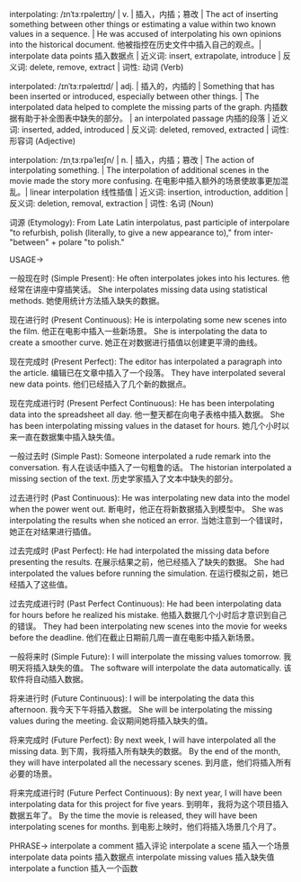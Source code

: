 interpolating: /ɪnˈtɜːrpəleɪtɪŋ/ | v. | 插入，内插；篡改 |  The act of inserting something between other things or estimating a value within two known values in a sequence. | He was accused of interpolating his own opinions into the historical document. 他被指控在历史文件中插入自己的观点。| interpolate data points 插入数据点 | 近义词: insert, extrapolate, introduce | 反义词: delete, remove, extract | 词性: 动词 (Verb)

interpolated: /ɪnˈtɜːrpəleɪtɪd/ | adj. | 插入的，内插的 | Something that has been inserted or introduced, especially between other things. | The interpolated data helped to complete the missing parts of the graph. 内插数据有助于补全图表中缺失的部分。 |  an interpolated passage 内插的段落 | 近义词: inserted, added, introduced | 反义词: deleted, removed, extracted | 词性: 形容词 (Adjective)

interpolation: /ɪnˌtɜːrpəˈleɪʃn/ | n. | 插入，内插；篡改 | The action of interpolating something. | The interpolation of additional scenes in the movie made the story more confusing. 在电影中插入额外的场景使故事更加混乱。| linear interpolation 线性插值 | 近义词: insertion, introduction, addition | 反义词: deletion, removal, extraction | 词性: 名词 (Noun)


词源 (Etymology): From Late Latin interpolatus, past participle of interpolare "to refurbish, polish (literally, to give a new appearance to)," from inter- "between" + polare "to polish."


USAGE->

一般现在时 (Simple Present):
He often interpolates jokes into his lectures.  他经常在讲座中穿插笑话。
She interpolates missing data using statistical methods. 她使用统计方法插入缺失的数据。

现在进行时 (Present Continuous):
He is interpolating some new scenes into the film. 他正在电影中插入一些新场景。
She is interpolating the data to create a smoother curve. 她正在对数据进行插值以创建更平滑的曲线。

现在完成时 (Present Perfect):
The editor has interpolated a paragraph into the article. 编辑已在文章中插入了一个段落。
They have interpolated several new data points. 他们已经插入了几个新的数据点。

现在完成进行时 (Present Perfect Continuous):
He has been interpolating data into the spreadsheet all day. 他一整天都在向电子表格中插入数据。
She has been interpolating missing values in the dataset for hours. 她几个小时以来一直在数据集中插入缺失值。

一般过去时 (Simple Past):
Someone interpolated a rude remark into the conversation. 有人在谈话中插入了一句粗鲁的话。
The historian interpolated a missing section of the text. 历史学家插入了文本中缺失的部分。

过去进行时 (Past Continuous):
He was interpolating new data into the model when the power went out. 断电时，他正在将新数据插入到模型中。
She was interpolating the results when she noticed an error. 当她注意到一个错误时，她正在对结果进行插值。

过去完成时 (Past Perfect):
He had interpolated the missing data before presenting the results. 在展示结果之前，他已经插入了缺失的数据。
She had interpolated the values before running the simulation. 在运行模拟之前，她已经插入了这些值。

过去完成进行时 (Past Perfect Continuous):
He had been interpolating data for hours before he realized his mistake. 他插入数据几个小时后才意识到自己的错误。
They had been interpolating new scenes into the movie for weeks before the deadline. 他们在截止日期前几周一直在电影中插入新场景。

一般将来时 (Simple Future):
I will interpolate the missing values tomorrow. 我明天将插入缺失的值。
The software will interpolate the data automatically. 该软件将自动插入数据。

将来进行时 (Future Continuous):
I will be interpolating the data this afternoon. 我今天下午将插入数据。
She will be interpolating the missing values during the meeting. 会议期间她将插入缺失的值。

将来完成时 (Future Perfect):
By next week, I will have interpolated all the missing data. 到下周，我将插入所有缺失的数据。
By the end of the month, they will have interpolated all the necessary scenes. 到月底，他们将插入所有必要的场景。

将来完成进行时 (Future Perfect Continuous):
By next year, I will have been interpolating data for this project for five years. 到明年，我将为这个项目插入数据五年了。
By the time the movie is released, they will have been interpolating scenes for months. 到电影上映时，他们将插入场景几个月了。


PHRASE->
interpolate a comment  插入评论
interpolate a scene  插入一个场景
interpolate data points  插入数据点
interpolate missing values  插入缺失值
interpolate a function  插入一个函数
